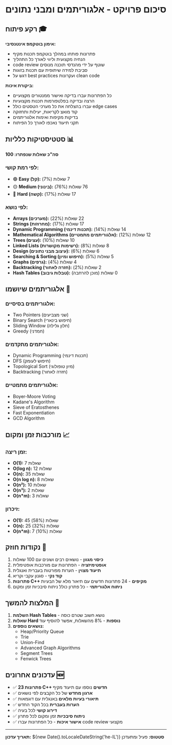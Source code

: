 # סיכום פרויקט - אלגוריתמים ומבני נתונים

## רקע פיתוח 🎓

**אימון בוטקמפ אינטנסיבי:**
- פתרונות פותחו במהלך בוטקמפ תכנות מקיף
- הנחיה מקצועית וליווי לאורך כל התהליך
- code review שוטף על ידי מהנדסי תוכנה מנוסים
- סביבת למידה שיתופית עם תכנות בזוגות
- דגש על best practices ועקרונות clean code

**ביקורת איכות:**
- כל הפתרונות עברו בדיקה ואישור ממנטורים מקצועיים
- הרצה ובדיקה בפלטפורמות תכנות מקצועיות
- עברו בהצלחה את כל מערכי הטסטים כולל edge cases
- קוד מואצ לקריאות, יעילות ותחזוקה
- בדיקות מקיפות ואימות אלגוריתמים
- תקני תיעוד נאכפו לאורך כל הפיתוח

## סטטיסטיקות כלליות 📊

**סה"כ שאלות שנפתרו: 100**

### לפי רמת קושי:
- 🟢 **Easy (קל):** 7 שאלות (7%)
- 🟡 **Medium (בינוני):** 76 שאלות (76%)
- 🔴 **Hard (קשה):** 17 שאלות (17%)

### לפי נושא:
- **Arrays (מערכים):** 22 שאלות (22%)
- **Strings (מחרוזות):** 17 שאלות (17%)
- **Dynamic Programming (תכנות דינמי):** 14 שאלות (14%)
- **Mathematical Algorithms (אלגוריתמים מתמטיים):** 12 שאלות (12%)
- **Trees (עצים):** 10 שאלות (10%)
- **Linked Lists (רשימות מקושרות):** 8 שאלות (8%)
- **Design (עיצוב מבני נתונים):** 6 שאלות (6%)
- **Searching & Sorting (חיפוש ומיון):** 5 שאלות (5%)
- **Graphs (גרפים):** 4 שאלות (4%)
- **Backtracking (חזרה לאחור):** 2 שאלות (2%)
- **Hash Tables (טבלות גיבוב):** 0 שאלות (מוכן להרחבה)

## אלגוריתמים שיושמו 🧠

### אלגוריתמים בסיסיים:
- Two Pointers (שני מצביעים)
- Binary Search (חיפוש בינארי)
- Sliding Window (חלון גלילה)
- Greedy (חמדני)

### אלגוריתמים מתקדמים:
- Dynamic Programming (תכנות דינמי)
- DFS (חיפוש לעומק)
- Topological Sort (מיון טופולוגי)
- Backtracking (חזרה לאחור)

### אלגוריתמים מתמטיים:
- Boyer-Moore Voting
- Kadane's Algorithm
- Sieve of Eratosthenes
- Fast Exponentiation
- GCD Algorithm

## מורכבות זמן ומקום 📈

### זמן ריצה:
- **O(1):** 7 שאלות
- **O(log n):** 12 שאלות
- **O(n):** 35 שאלות
- **O(n log n):** 8 שאלות
- **O(n²):** 10 שאלות
- **O(n³):** 2 שאלות
- **O(n*m):** 3 שאלות

### זיכרון:
- **O(1):** 45 שאלות (58%)
- **O(n):** 25 שאלות (32%)
- **O(n*m):** 7 שאלות (10%)

## נקודות חוזק 💪

1. **כיסוי מגוון** - נושאים רבים ושונים עם 100 שאלות
2. **אופטימיזציה** - הפתרונות עם מורכבות אופטימלית
3. **תיעוד מצוין** - הערות מפורטות בעברית ואנגלית
4. **קוד נקי** - סגנון עקבי וקריא
5. **פתרונות C++ מקיפים** - 24 פתרונות חדשים עם תיאור מלא של הבעיות
6. **ניתוח אלגוריתמי** - כל פתרון כולל ניתוח סיבכיות זמן ומקום

## המלצות להמשך 🚀

1. **השלמת Hash Tables** - נושא חשוב שטרם כוסה
3. **שאלות Hard נוספות** - 8% מהשאלות, אפשר להוסיף עוד
4. **נושאים נוספים:**
   - Heap/Priority Queue
   - Trie
   - Union-Find
   - Advanced Graph Algorithms
   - Segment Trees
   - Fenwick Trees

## עדכונים אחרונים 🆕

- ✅ **23 פתרונות C++ חדשים** נוספו עם תיעוד מקיף
- ✅ **ארגון מחדש** של כל הקבצים לפי נושאים
- ✅ **תיאורי בעיות מלאים** באנגלית עם דוגמאות
- ✅ **הערות בעברית** בכל הקוד החדש
- ✅ **דירוג קושי** לכל בעיה
- ✅ **ניתוח סיבכיות** זמן ומקום לכל פתרון
- ✅ **אישור איכות** - כל הפתרונות עברו code review מקצועי

---
**תאריך עדכון:** ${new Date().toLocaleDateString('he-IL')}
**סטטוס:** פעיל ומתעדכן